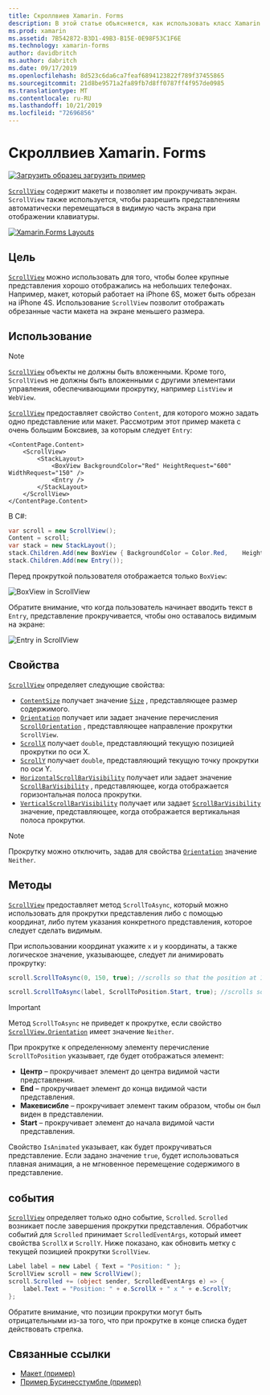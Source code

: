 ```yaml
---
title: Скроллвиев Xamarin. Forms
description: В этой статье объясняется, как использовать класс Xamarin. Forms Скроллвиев для представления макетов, которые не могут уместиться только на одном экране, и которые имеют содержимое, освобождая место для клавиатуры.
ms.prod: xamarin
ms.assetid: 7B542872-B3D1-49B3-B15E-0E98F53C1F6E
ms.technology: xamarin-forms
author: davidbritch
ms.author: dabritch
ms.date: 09/17/2019
ms.openlocfilehash: 8d523c6da6ca7feaf6894123822f789f37455865
ms.sourcegitcommit: 21d8be9571a2fa89fb7d8ff0787ff4f957de0985
ms.translationtype: MT
ms.contentlocale: ru-RU
ms.lasthandoff: 10/21/2019
ms.locfileid: "72696856"
---
```

# <a name="xamarinforms-scrollview"></a>Скроллвиев Xamarin. Forms

[![Загрузить образец](~/media/shared/download.png) загрузить пример](https://docs.microsoft.com/samples/xamarin/xamarin-forms-samples/userinterface-layout)

[`ScrollView`](xref:Xamarin.Forms.ScrollView) содержит макеты и позволяет им прокручивать экран. `ScrollView` также используется, чтобы разрешить представлениям автоматически перемещаться в видимую часть экрана при отображении клавиатуры.

[![](scroll-view-images/layouts-sml.png "Xamarin.Forms Layouts")](scroll-view-images/layouts.png#lightbox "Xamarin.Forms Layouts")

## <a name="purpose"></a>Цель

[`ScrollView`](xref:Xamarin.Forms.ScrollView) можно использовать для того, чтобы более крупные представления хорошо отображались на небольших телефонах. Например, макет, который работает на iPhone 6S, может быть обрезан на iPhone 4S. Использование `ScrollView` позволит отображать обрезанные части макета на экране меньшего размера.

## <a name="usage"></a>Использование

> [!NOTE]
> [`ScrollView`](xref:Xamarin.Forms.ScrollView) объекты не должны быть вложенными. Кроме того, `ScrollView`s не должны быть вложенными с другими элементами управления, обеспечивающими прокрутку, например `ListView` и `WebView`.

[`ScrollView`](xref:Xamarin.Forms.ScrollView) предоставляет свойство `Content`, для которого можно задать одно представление или макет. Рассмотрим этот пример макета с очень большим Боксвиев, за которым следует `Entry`:

```xaml
<ContentPage.Content>
    <ScrollView>
        <StackLayout>
            <BoxView BackgroundColor="Red" HeightRequest="600" WidthRequest="150" />
            <Entry />
        </StackLayout>
    </ScrollView>
</ContentPage.Content>
```

В C#:

```csharp
var scroll = new ScrollView();
Content = scroll;
var stack = new StackLayout();
stack.Children.Add(new BoxView { BackgroundColor = Color.Red,    HeightRequest = 600, WidthRequest = 600 });
stack.Children.Add(new Entry());
```

Перед прокруткой пользователя отображается только `BoxView`:

![](scroll-view-images/scroll-start.png "BoxView in ScrollView")

Обратите внимание, что когда пользователь начинает вводить текст в `Entry`, представление прокручивается, чтобы оно оставалось видимым на экране:

![](scroll-view-images/scroll-end.png "Entry in ScrollView")

## <a name="properties"></a>Свойства

[`ScrollView`](xref:Xamarin.Forms.ScrollView) определяет следующие свойства:

- [`ContentSize`](xref:Xamarin.Forms.ScrollView.ContentSizeProperty) получает значение [`Size`](xref:Xamarin.Forms.Size) , представляющее размер содержимого.
- [`Orientation`](xref:Xamarin.Forms.ScrollView.OrientationProperty) получает или задает значение перечисления [`ScrollOrientation`](xref:Xamarin.Forms.ScrollOrientation) , представляющее направление прокрутки `ScrollView`.
- [`ScrollX`](xref:Xamarin.Forms.ScrollView.ScrollXProperty) получает `double`, представляющий текущую позицией прокрутки по оси X.
- [`ScrollY`](xref:Xamarin.Forms.ScrollView.ScrollYProperty) получает `double`, представляющий текущую точку прокрутки по оси Y.
- [`HorizontalScrollBarVisibility`](xref:Xamarin.Forms.ScrollView.HorizontalScrollBarVisibilityProperty) получает или задает значение [`ScrollBarVisibility`](xref:Xamarin.Forms.ScrollBarVisibility) , представляющее, когда отображается горизонтальная полоса прокрутки.
- [`VerticalScrollBarVisibility`](xref:Xamarin.Forms.ScrollView.VerticalScrollBarVisibilityProperty) получает или задает [`ScrollBarVisibility`](xref:Xamarin.Forms.ScrollBarVisibility) значение, представляющее, когда отображается вертикальная полоса прокрутки.

> [!NOTE]
> Прокрутку можно отключить, задав для свойства [`Orientation`](xref:Xamarin.Forms.ScrollView.OrientationProperty) значение `Neither`.

## <a name="methods"></a>Методы

[`ScrollView`](xref:Xamarin.Forms.ScrollView) предоставляет метод `ScrollToAsync`, который можно использовать для прокрутки представления либо с помощью координат, либо путем указания конкретного представления, которое следует сделать видимым.

При использовании координат укажите `x` и `y` координаты, а также логическое значение, указывающее, следует ли анимировать прокрутку:

```csharp
scroll.ScrollToAsync(0, 150, true); //scrolls so that the position at 150px from the top is visible

scroll.ScrollToAsync(label, ScrollToPosition.Start, true); //scrolls so that the label is at the start of the list
```

> [!IMPORTANT]
> Метод `ScrollToAsync` не приведет к прокрутке, если свойство [`ScrollView.Orientation`](xref:Xamarin.Forms.ScrollView.OrientationProperty) имеет значение `Neither`.

При прокрутке к определенному элементу перечисление `ScrollToPosition` указывает, где будет отображаться элемент:

- **Центр** &ndash; прокручивает элемент до центра видимой части представления.
- **End** &ndash; прокручивает элемент до конца видимой части представления.
- **Макевисибле** &ndash; прокручивает элемент таким образом, чтобы он был виден в представлении.
- **Start** &ndash; прокручивает элемент до начала видимой части представления.

Свойство `IsAnimated` указывает, как будет прокручиваться представление. Если задано значение `true`, будет использоваться плавная анимация, а не мгновенное перемещение содержимого в представление.

## <a name="events"></a>события

[`ScrollView`](xref:Xamarin.Forms.ScrollView) определяет только одно событие, `Scrolled`. `Scrolled` возникает после завершения прокрутки представления. Обработчик событий для `Scrolled` принимает `ScrolledEventArgs`, который имеет свойства `ScrollX` и `ScrollY`. Ниже показано, как обновить метку с текущей позицией прокрутки `ScrollView`.

```csharp
Label label = new Label { Text = "Position: " };
ScrollView scroll = new ScrollView();
scroll.Scrolled += (object sender, ScrolledEventArgs e) => {
    label.Text = "Position: " + e.ScrollX + " x " + e.ScrollY;
};
```

Обратите внимание, что позиции прокрутки могут быть отрицательными из-за того, что при прокрутке в конце списка будет действовать стрелка.

## <a name="related-links"></a>Связанные ссылки

- [Макет (пример)](https://docs.microsoft.com/samples/xamarin/xamarin-forms-samples/userinterface-layout)
- [Пример Бусинесстумбле (пример)](https://docs.microsoft.com/samples/xamarin/xamarin-forms-samples/userinterface-businesstumble)

